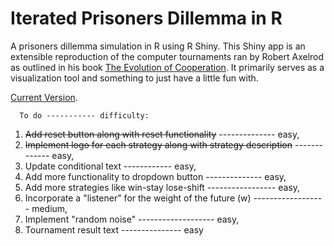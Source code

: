 # Iterated Prisoners Dillemma in R
A prisoners dillemma simulation in R using R Shiny.
This Shiny app is an extensible reproduction of the computer tournaments ran by 
Robert Axelrod as outlined in his book [The Evolution of Cooperation](https://en.wikipedia.org/wiki/The_Evolution_of_Cooperation).
It primarily serves as a visualization tool and something to just have a little fun with. 

[Current Version](https://prisoners.shinyapps.io/Prisoners).

      To do ----------- difficulty: 
1. ~~Add reset button along with reset functionality~~ -------------- easy,
2. ~~Implement logo for each strategy along with strategy description~~ ------------- easy,
3. Update conditional text ------------ easy, 
4. Add more functionality to dropdown button -------------- easy,
5. Add more strategies like win-stay lose-shift ----------------- easy,
6. Incorporate a "listener" for the weight of the future (w) ------------------ medium,
7. Implement "random noise" ------------------- easy,
8. Tournament result text --------------- easy
